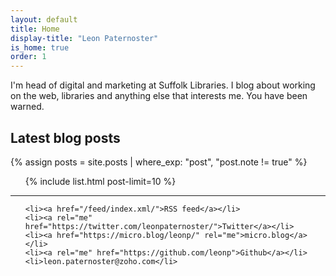 ```yaml
---
layout: default
title: Home
display-title: "Leon Paternoster"
is_home: true
order: 1
---
```

I'm head of digital and marketing at Suffolk Libraries. I blog about working on the web, libraries and anything else that interests me. You have been warned.

<h2 class="f5 normal mt4 gray pb1 bb b--light-gray c-sans-serif">Latest blog posts</h2>

{% assign posts = site.posts | where_exp: "post", "post.note != true" %}

<ul class="list ma0 pa0 c-linky-visited">

{% include list.html post-limit=10 %}

</ul>

<hr class="pb4">

<ul class="c-linky-visited">

    <li><a href="/feed/index.xml/">RSS feed</a></li>
    <li><a rel="me" href="https://twitter.com/leonpaternoster/">Twitter</a></li>
    <li><a href="https://micro.blog/leonp/" rel="me">micro.blog</a></li>
    <li><a rel="me" href="https://github.com/leonp">Github</a></li>
    <li>leon.paternoster@zoho.com</li>

</ul>
